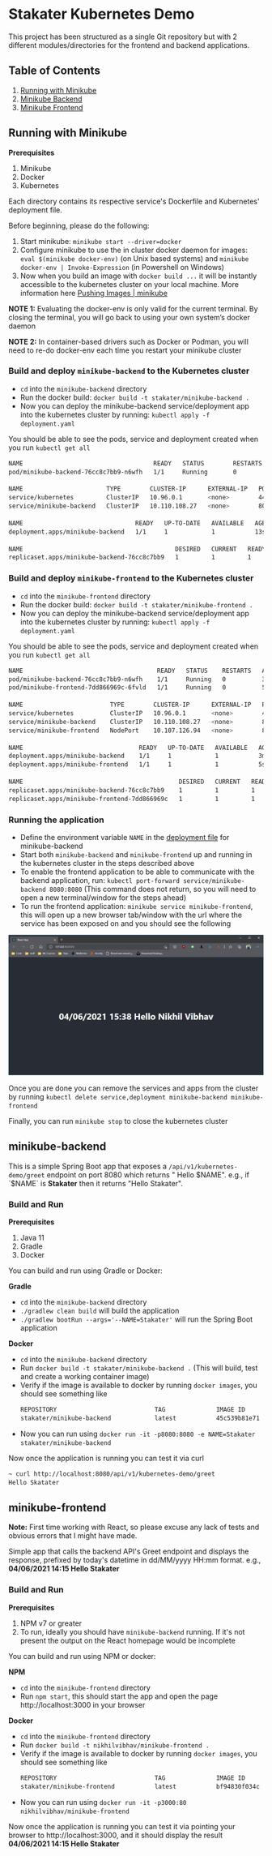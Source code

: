 # Stakater Kubernetes Demo

This project has been structured as a single Git repository but with 2 different modules/directories for the frontend
and backend applications.

## Table of Contents

1. [Running with Minikube](#running-with-minikube)
2. [Minikube Backend](#minikube-backend)
3. [Minikube Frontend](#minikube-frontend)

## Running with Minikube

**Prerequisites**

1. Minikube
2. Docker
3. Kubernetes

Each directory contains its respective service's Dockerfile and Kubernetes' deployment file.

Before beginning, please do the following:

1. Start minikube: `minikube start --driver=docker`
2. Configure minikube to use the in cluster docker daemon for images: `eval $(minikube docker-env)` (on Unix based
   systems) and `minikube docker-env | Invoke-Expression` (in Powershell on Windows)
3. Now when you build an image with `docker build ...` it will be instantly accessible to the kubernetes cluster on your
   local machine. More information here [Pushing Images | minikube](https://minikube.sigs.k8s.io/docs/handbook/pushing/)

**NOTE 1:** Evaluating the docker-env is only valid for the current terminal. By closing the terminal, you will go back
to using your own system’s docker daemon

**NOTE 2:** In container-based drivers such as Docker or Podman, you will need to re-do docker-env each time you restart
your minikube cluster

### Build and deploy `minikube-backend` to the Kubernetes cluster

- `cd` into the `minikube-backend` directory
- Run the docker build:  `docker build -t stakater/minikube-backend .`
- Now you can deploy the minikube-backend service/deployment app into the kubernetes cluster by
  running: `kubectl apply -f deployment.yaml`

You should be able to see the pods, service and deployment created when you run `kubectl get all`

```bash
NAME                                    READY   STATUS        RESTARTS   AGE
pod/minikube-backend-76cc8c7bb9-n6wfh   1/1     Running       0          13s

NAME                       TYPE        CLUSTER-IP      EXTERNAL-IP   PORT(S)    AGE
service/kubernetes         ClusterIP   10.96.0.1       <none>        443/TCP    29m
service/minikube-backend   ClusterIP   10.110.108.27   <none>        8080/TCP   13s

NAME                               READY   UP-TO-DATE   AVAILABLE   AGE
deployment.apps/minikube-backend   1/1     1            1           13s

NAME                                          DESIRED   CURRENT   READY   AGE
replicaset.apps/minikube-backend-76cc8c7bb9   1         1         1       13s
```

### Build and deploy `minikube-frontend` to the Kubernetes cluster

- `cd` into the `minikube-frontend` directory
- Run the docker build:  `docker build -t stakater/minikube-frontend .`
- Now you can deploy the minikube-backend service/deployment app into the kubernetes cluster by
  running: `kubectl apply -f deployment.yaml`

You should be able to see the pods, service and deployment created when you run `kubectl get all`

```bash
NAME                                     READY   STATUS    RESTARTS   AGE
pod/minikube-backend-76cc8c7bb9-n6wfh    1/1     Running   0          3m10s
pod/minikube-frontend-7dd866969c-6fvld   1/1     Running   0          5s

NAME                        TYPE        CLUSTER-IP      EXTERNAL-IP   PORT(S)        AGE
service/kubernetes          ClusterIP   10.96.0.1       <none>        443/TCP        32m
service/minikube-backend    ClusterIP   10.110.108.27   <none>        8080/TCP       3m10s
service/minikube-frontend   NodePort    10.107.126.94   <none>        80:31000/TCP   5s

NAME                                READY   UP-TO-DATE   AVAILABLE   AGE
deployment.apps/minikube-backend    1/1     1            1           3m10s
deployment.apps/minikube-frontend   1/1     1            1           5s

NAME                                           DESIRED   CURRENT   READY   AGE
replicaset.apps/minikube-backend-76cc8c7bb9    1         1         1       3m10s
replicaset.apps/minikube-frontend-7dd866969c   1         1         1       5s
```

### Running the application

- Define the environment variable `NAME` in the [deployment file](minikube-backend/deployment.yaml) for minikube-backend
- Start both `minikube-backend` and `minikube-frontend` up and running in the kubernetes cluster in the steps described
  above
- To enable the frontend application to be able to communicate with the backend application,
  run: `kubectl port-forward service/minikube-backend 8080:8080` (This command does not return, so you will need to open
  a new terminal/window for the steps ahead)
- To run the frontend application: `minikube service minikube-frontend`, this will open up a new browser tab/window with
  the url where the service has been exposed on and you should see the following

![img.png](img/img.png)

Once you are done you can remove the services and apps from the cluster by
running `kubectl delete service,deployment minikube-backend minikube-frontend`

Finally, you can run `minikube stop` to close the kubernetes cluster

## minikube-backend

This is a simple Spring Boot app that exposes a `/api/v1/kubernetes-demo/greet` endpoint on port 8080 which returns "
Hello $NAME". e.g., if `$NAME` is **Stakater** then it returns "Hello Stakater".

### Build and Run

**Prerequisites**

1. Java 11
2. Gradle
3. Docker

You can build and run using Gradle or Docker:

**Gradle**

- `cd` into the `minikube-backend` directory
- `./gradlew clean build` will build the application
- `./gradlew bootRun --args='--NAME=Stakater'` will run the Spring Boot application

**Docker**

- `cd` into the `minikube-backend` directory
- Run `docker build -t stakater/minikube-backend .` (This will build, test and create a working container image)
- Verify if the image is available to docker by running `docker images`, you should see something like
    ```bash
    REPOSITORY                           TAG              IMAGE ID          CREATED             SIZE
    stakater/minikube-backend            latest           45c539b81e71      49 seconds ago      166MB
    ```
- Now you can run using `docker run -it -p8080:8080 -e NAME=Stakater stakater/minikube-backend`

Now once the application is running you can test it via curl

```bash
~ curl http://localhost:8080/api/v1/kubernetes-demo/greet
Hello Skatater
```

## minikube-frontend

**Note:** First time working with React, so please excuse any lack of tests and obvious errors that I might have made.

Simple app that calls the backend API's Greet endpoint and displays the response, prefixed by today's datetime in
dd/MM/yyyy HH:mm format. e.g., **04/06/2021 14:15 Hello Stakater**

### Build and Run

**Prerequisites**

1. NPM v7 or greater
2. To run, ideally you should have `minikube-backend` running. If it's not present the output on the React homepage
   would be incomplete

You can build and run using NPM or docker:

**NPM**

- `cd` into the `minikube-frontend` directory
- Run `npm start`, this should start the app and open the page http://localhost:3000 in your browser

**Docker**

- `cd` into the `minikube-frontend` directory
- Run `docker build -t nikhilvibhav/minikube-frontend .`
- Verify if the image is available to docker by running `docker images`, you should see something like
    ```bash
    REPOSITORY                           TAG              IMAGE ID          CREATED             SIZE
    stakater/minikube-frontend           latest           bf94830f034c      45 seconds ago      23.6MB
    ```
- Now you can run using `docker run -it -p3000:80 nikhilvibhav/minikube-frontend`

Now once the application is running you can test it via pointing your browser to http://localhost:3000, and it should
display the result **04/06/2021 14:15 Hello Stakater**
